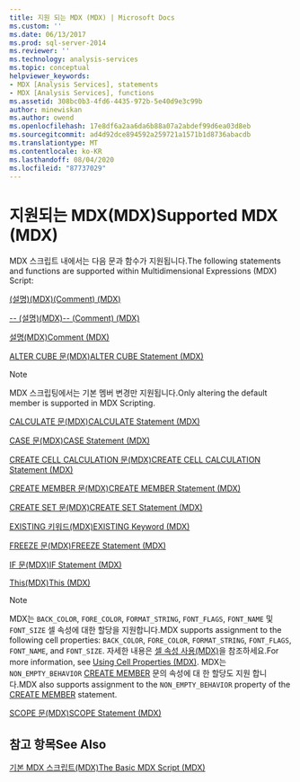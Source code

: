 ```yaml
---
title: 지원 되는 MDX (MDX) | Microsoft Docs
ms.custom: ''
ms.date: 06/13/2017
ms.prod: sql-server-2014
ms.reviewer: ''
ms.technology: analysis-services
ms.topic: conceptual
helpviewer_keywords:
- MDX [Analysis Services], statements
- MDX [Analysis Services], functions
ms.assetid: 308bc0b3-4fd6-4435-972b-5e40d9e3c99b
author: minewiskan
ms.author: owend
ms.openlocfilehash: 17e8df6a2aa6da6b88a07a2abdef99d6ea03d8eb
ms.sourcegitcommit: ad4d92dce894592a259721a1571b1d8736abacdb
ms.translationtype: MT
ms.contentlocale: ko-KR
ms.lasthandoff: 08/04/2020
ms.locfileid: "87737029"
---
```

# <a name="supported-mdx-mdx"></a><span data-ttu-id="00ba1-102">지원되는 MDX(MDX)</span><span class="sxs-lookup"><span data-stu-id="00ba1-102">Supported MDX (MDX)</span></span>
  <span data-ttu-id="00ba1-103">MDX 스크립트 내에서는 다음 문과 함수가 지원됩니다.</span><span class="sxs-lookup"><span data-stu-id="00ba1-103">The following statements and functions are supported within Multidimensional Expressions (MDX) Script:</span></span>  
  
 [<span data-ttu-id="00ba1-104">&#40;설명&#41;&#40;MDX&#41;</span><span class="sxs-lookup"><span data-stu-id="00ba1-104">&#40;Comment&#41; &#40;MDX&#41;</span></span>](/sql/mdx/comment-mdx)  
  
 [<span data-ttu-id="00ba1-105">-- &#40;설명&#41;&#40;MDX&#41;</span><span class="sxs-lookup"><span data-stu-id="00ba1-105">-- &#40;Comment&#41; &#40;MDX&#41;</span></span>](/sql/mdx/comment-mdx)  
  
 [<span data-ttu-id="00ba1-106">설명&#40;MDX&#41;</span><span class="sxs-lookup"><span data-stu-id="00ba1-106">Comment &#40;MDX&#41;</span></span>](/sql/mdx/comment-mdx)  
  
 [<span data-ttu-id="00ba1-107">ALTER CUBE 문&#40;MDX&#41;</span><span class="sxs-lookup"><span data-stu-id="00ba1-107">ALTER CUBE Statement &#40;MDX&#41;</span></span>](/sql/mdx/mdx-data-definition-alter-cube)  
  
> [!NOTE]  
>  <span data-ttu-id="00ba1-108">MDX 스크립팅에서는 기본 멤버 변경만 지원됩니다.</span><span class="sxs-lookup"><span data-stu-id="00ba1-108">Only altering the default member is supported in MDX Scripting.</span></span>  
  
 [<span data-ttu-id="00ba1-109">CALCULATE 문&#40;MDX&#41;</span><span class="sxs-lookup"><span data-stu-id="00ba1-109">CALCULATE Statement &#40;MDX&#41;</span></span>](/sql/mdx/mdx-scripting-calculate)  
  
 [<span data-ttu-id="00ba1-110">CASE 문&#40;MDX&#41;</span><span class="sxs-lookup"><span data-stu-id="00ba1-110">CASE Statement &#40;MDX&#41;</span></span>](/sql/mdx/case-statement-mdx)  
  
 [<span data-ttu-id="00ba1-111">CREATE CELL CALCULATION 문&#40;MDX&#41;</span><span class="sxs-lookup"><span data-stu-id="00ba1-111">CREATE CELL CALCULATION Statement &#40;MDX&#41;</span></span>](/sql/mdx/mdx-data-definition-create-cell-calculation)  
  
 [<span data-ttu-id="00ba1-112">CREATE MEMBER 문&#40;MDX&#41;</span><span class="sxs-lookup"><span data-stu-id="00ba1-112">CREATE MEMBER Statement &#40;MDX&#41;</span></span>](/sql/mdx/mdx-data-definition-create-member)  
  
 [<span data-ttu-id="00ba1-113">CREATE SET 문&#40;MDX&#41;</span><span class="sxs-lookup"><span data-stu-id="00ba1-113">CREATE SET Statement &#40;MDX&#41;</span></span>](/sql/mdx/mdx-data-definition-create-set)  
  
 [<span data-ttu-id="00ba1-114">EXISTING 키워드&#40;MDX&#41;</span><span class="sxs-lookup"><span data-stu-id="00ba1-114">EXISTING Keyword &#40;MDX&#41;</span></span>](mdx-query-existing-keyword.md)  
  
 [<span data-ttu-id="00ba1-115">FREEZE 문&#40;MDX&#41;</span><span class="sxs-lookup"><span data-stu-id="00ba1-115">FREEZE Statement &#40;MDX&#41;</span></span>](/sql/mdx/mdx-scripting-freeze)  
  
 [<span data-ttu-id="00ba1-116">IF 문&#40;MDX&#41;</span><span class="sxs-lookup"><span data-stu-id="00ba1-116">IF Statement  &#40;MDX&#41;</span></span>](/sql/mdx/mdx-scripting-if)  
  
 [<span data-ttu-id="00ba1-117">This&#40;MDX&#41;</span><span class="sxs-lookup"><span data-stu-id="00ba1-117">This &#40;MDX&#41;</span></span>](/sql/mdx/this-mdx)  
  
> [!NOTE]  
>  <span data-ttu-id="00ba1-118">MDX는 `BACK_COLOR`, `FORE_COLOR`, `FORMAT_STRING`, `FONT_FLAGS`, `FONT_NAME` 및 `FONT_SIZE` 셀 속성에 대한 할당을 지원합니다.</span><span class="sxs-lookup"><span data-stu-id="00ba1-118">MDX supports assignment to the following cell properties: `BACK_COLOR`, `FORE_COLOR`, `FORMAT_STRING`, `FONT_FLAGS`, `FONT_NAME`, and `FONT_SIZE`.</span></span> <span data-ttu-id="00ba1-119">자세한 내용은 [셀 속성 사용&#40;MDX&#41;](mdx-cell-properties-using-cell-properties.md)을 참조하세요.</span><span class="sxs-lookup"><span data-stu-id="00ba1-119">For more information, see [Using Cell Properties &#40;MDX&#41;](mdx-cell-properties-using-cell-properties.md).</span></span> <span data-ttu-id="00ba1-120">MDX는 `NON_EMPTY_BEHAVIOR` [CREATE MEMBER](/sql/mdx/mdx-data-definition-create-member) 문의 속성에 대 한 할당도 지원 합니다.</span><span class="sxs-lookup"><span data-stu-id="00ba1-120">MDX also supports assignment to the `NON_EMPTY_BEHAVIOR` property of the [CREATE MEMBER](/sql/mdx/mdx-data-definition-create-member) statement.</span></span>  
  
 [<span data-ttu-id="00ba1-121">SCOPE 문&#40;MDX&#41;</span><span class="sxs-lookup"><span data-stu-id="00ba1-121">SCOPE Statement &#40;MDX&#41;</span></span>](/sql/mdx/mdx-scripting-scope)  
  
## <a name="see-also"></a><span data-ttu-id="00ba1-122">참고 항목</span><span class="sxs-lookup"><span data-stu-id="00ba1-122">See Also</span></span>  
 [<span data-ttu-id="00ba1-123">기본 MDX 스크립트&#40;MDX&#41;</span><span class="sxs-lookup"><span data-stu-id="00ba1-123">The Basic MDX Script &#40;MDX&#41;</span></span>](the-basic-mdx-script-mdx.md)  
  
  
